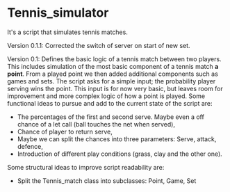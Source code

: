 # Tennis_simulator
It's a script that simulates tennis matches.

Version 0.1.1: Corrected the switch of server on start of new set.

Version 0.1: Defines the basic logic of a tennis match between two players. This includes simulation of the most basic component of a tennis match **a point**. From a played point we then added additional components such as games and sets. The script asks for a simple input; the probability player serving wins the point. This input is for now very basic, but leaves room for improvement and more complex logic of how a point is played. 
Some functional ideas to pursue and add to the current state of the script are: 
 - The percentages of the first and second serve. Maybe even a off chance of a let call (ball touches the net when served),
 - Chance of player to return serve,
 - Maybe we can split the chances into three parameters: Serve, attack, defence,
 - Introduction of different play conditions (grass, clay and the other one).

Some structural ideas to improve script readability are:
 - Split the Tennis_match class into subclasses: Point, Game, Set
